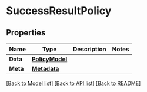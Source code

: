# SuccessResultPolicy

## Properties

Name | Type | Description | Notes
------------ | ------------- | ------------- | -------------
**Data** | [**PolicyModel**](PolicyModel.md) |  | 
**Meta** | [**Metadata**](Metadata.md) |  | 

[[Back to Model list]](../README.md#documentation-for-models) [[Back to API list]](../README.md#documentation-for-api-endpoints) [[Back to README]](../README.md)



